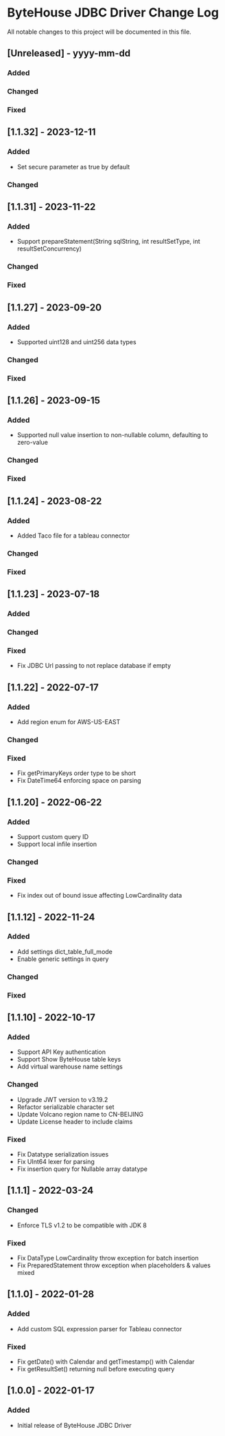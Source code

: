 
# ByteHouse JDBC Driver Change Log
All notable changes to this project will be documented in this file.

## [Unreleased] - yyyy-mm-dd

### Added

### Changed

### Fixed

## [1.1.32] - 2023-12-11

### Added
- Set secure parameter as true by default

### Changed

## [1.1.31] - 2023-11-22

### Added
- Support prepareStatement(String sqlString, int resultSetType, int resultSetConcurrency)

### Changed

### Fixed

## [1.1.27] - 2023-09-20

### Added
- Supported uint128 and uint256 data types

### Changed

### Fixed

## [1.1.26] - 2023-09-15

### Added
- Supported null value insertion to non-nullable column, defaulting to zero-value

### Changed

### Fixed

## [1.1.24] - 2023-08-22

### Added
- Added Taco file for a tableau connector

### Changed

### Fixed

## [1.1.23] - 2023-07-18

### Added

### Changed

### Fixed
- Fix JDBC Url passing to not replace database if empty


## [1.1.22] - 2022-07-17

### Added
- Add region enum for AWS-US-EAST

### Changed

### Fixed
- Fix getPrimaryKeys order type to be short
- Fix DateTime64 enforcing space on parsing

## [1.1.20] - 2022-06-22

### Added
- Support custom query ID
- Support local infile insertion

### Changed

### Fixed
- Fix index out of bound issue affecting LowCardinality data

## [1.1.12] - 2022-11-24

### Added
- Add settings dict_table_full_mode
- Enable generic settings in query

### Changed

### Fixed

## [1.1.10] - 2022-10-17

### Added
- Support API Key authentication
- Support Show ByteHouse table keys
- Add virtual warehouse name settings

### Changed
- Upgrade JWT version to v3.19.2
- Refactor serializable character set
- Update Volcano region name to CN-BEIJING
- Update License header to include claims

### Fixed
- Fix Datatype serialization issues
- Fix UInt64 lexer for parsing
- Fix insertion query for Nullable array datatype

## [1.1.1] - 2022-03-24

### Changed
- Enforce TLS v1.2 to be compatible with JDK 8

### Fixed
- Fix DataType LowCardinality throw exception for batch insertion
- Fix PreparedStatement throw exception when placeholders & values mixed

## [1.1.0] - 2022-01-28

### Added
- Add custom SQL expression parser for Tableau connector

### Fixed
- Fix getDate() with Calendar and getTimestamp() with Calendar
- Fix getResultSet() returning null before executing query

## [1.0.0] - 2022-01-17

### Added
- Initial release of ByteHouse JDBC Driver
